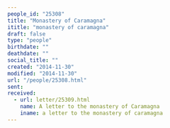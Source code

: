 ```yaml
---
people_id: "25308"
title: "Monastery of Caramagna"
ititle: "monastery of caramagna"
draft: false
type: "people"
birthdate: ""
deathdate: ""
social_title: ""
created: "2014-11-30"
modified: "2014-11-30"
url: "/people/25308.html"
sent:
received:
  - url: letter/25309.html
    name: A letter to the monastery of Caramagna
    iname: a letter to the monastery of caramagna
---
```


